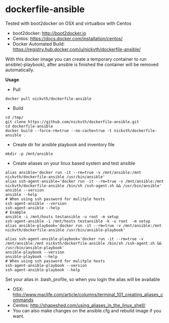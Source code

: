 # dockerfile-ansible

Tested with boot2docker on OSX and virtualbox with Centos

* boot2docker: http://boot2docker.io
* Centos: https://docs.docker.com/installation/centos/
* Docker Automated Build: https://registry.hub.docker.com/u/nickvth/dockerfile-ansible/

With this docker image you can create a temporary container to run ansible(-playbook), after ansible is finished the container will be removed automatically. 

**Usage**

* Pull
```
docker pull nickvth/dockerfile-ansible
```
* Build
```
cd /tmp/
git clone https://github.com/nickvth/dockerfile-ansible.git 
cd dockerfile-ansible
docker build --force-rm=true --no-cache=true -t nickvth/dockerfile-ansible .
```

* Create dir for ansible playbook and inventory file
```
mkdir -p /mnt/ansible
```
* Create aliases on your linux based system and test ansible
```
alias ansible='docker run -it --rm=true -v /mnt/ansible:/mnt nickvth/dockerfile-ansible /usr/bin/ansible'
alias ssh-agent-ansible='docker run -it --rm=true -v /mnt/ansible:/mnt nickvth/dockerfile-ansible /bin/sh /ssh-agent.sh && /usr/bin/ansible'
ansible --version
ansible --help
# When using ssh password for mulitple hosts
ssh-agent-ansible --version
ssh-agent-ansible --help
# Example
ansible -i /mnt/hosts testansible -u root -m setup
ssh-agent-ansible -i /mnt/hosts testansible -k -u root  -m setup
alias ansible-playbook='docker run -it --rm=true -v /mnt/ansible:/mnt nickvth/dockerfile-ansible /usr/bin/ansible-playbook'

alias ssh-agent-ansible-playbook='docker run -it --rm=true -v /mnt/ansible:/mnt nickvth/dockerfile-ansible /bin/sh /ssh-agent.sh && /usr/bin/ansible-playbook'
ansible-playbook --version
ansible-playbook --help
# When using ssh password for mulitple hosts
ssh-agent-ansible-playbook --version
ssh-agent-ansible-playbook --help
```

Set your alias in .bash_profile, so when you login the alias will be available

* OSX: http://www.maclife.com/article/columns/terminal_101_creating_aliases_commands
* Centos: http://shapeshed.com/using_aliases_in_the_linux_shell/
* You can also make changes on the ansible.cfg and rebuild image if you want.
